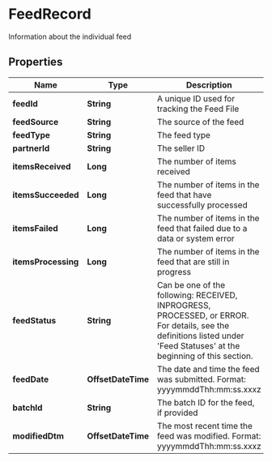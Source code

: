 

# FeedRecord

Information about the individual feed

## Properties

| Name | Type | Description | Notes |
|------------ | ------------- | ------------- | -------------|
|**feedId** | **String** | A unique ID used for tracking the Feed File |  [optional] |
|**feedSource** | **String** | The source of the feed |  [optional] |
|**feedType** | **String** | The feed type |  [optional] |
|**partnerId** | **String** | The seller ID |  [optional] |
|**itemsReceived** | **Long** | The number of items received |  [optional] |
|**itemsSucceeded** | **Long** | The number of items in the feed that have successfully processed |  [optional] |
|**itemsFailed** | **Long** | The number of items in the feed that failed due to a data or system error |  [optional] |
|**itemsProcessing** | **Long** | The number of items in the feed that are still in progress |  [optional] |
|**feedStatus** | **String** | Can be one of the following: RECEIVED, INPROGRESS, PROCESSED, or ERROR. For details, see the definitions listed under &#39;Feed Statuses&#39; at the beginning of this section. |  [optional] |
|**feedDate** | **OffsetDateTime** | The date and time the feed was submitted. Format: yyyymmddThh:mm:ss.xxxz |  [optional] |
|**batchId** | **String** | The batch ID for the feed, if provided |  [optional] |
|**modifiedDtm** | **OffsetDateTime** | The most recent time the feed was modified. Format: yyyymmddThh:mm:ss.xxxz |  [optional] |



